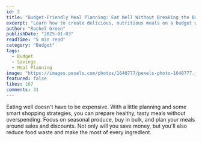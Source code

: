 ```yaml
---
id: 2
title: "Budget-Friendly Meal Planning: Eat Well Without Breaking the Bank"
excerpt: "Learn how to create delicious, nutritious meals on a budget with smart shopping strategies and cost-effective ingredient choices."
author: "Rachel Green"
publishDate: "2025-01-03"
readTime: "5 min read"
category: "Budget"
tags:
  - Budget
  - Savings
  - Meal Planning
image: "https://images.pexels.com/photos/1640777/pexels-photo-1640777.jpeg?auto=compress&cs=tinysrgb&w=800"
featured: false
likes: 167
comments: 31
---
```


Eating well doesn't have to be expensive. With a little planning and some smart shopping strategies, you can prepare healthy, tasty meals without overspending. Focus on seasonal produce, buy in bulk, and plan your meals around sales and discounts. Not only will you save money, but you'll also reduce food waste and make the most of every ingredient. 